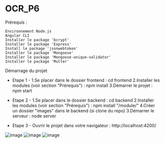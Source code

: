 # OCR_P6
Prérequis :

    Environnement Node.js
    Angular CLI
    Installer le package 'bcrypt'
    Installer le package 'Express'
    Install le package 'jsonwebtoken'
    Installer le package 'Mongoose'
    Installer le package 'Mongoose-unique-validator'
    Installer le package 'Multer'
   
Démarrage du projet 

- Etape 1 -
1.Se placer dans le dossier frontend : cd frontend
2.Installer les modules (voir section "Prérequis") : npm install
3.Démarrer le projet : npm start

- Etape 2 - 
1.Se placer dans le dossier backend : cd backend
2.Installer les modules (voir section "Prérequis") : npm install "/module/"
4.Créer un dossier "images" dans le backend (si clone du repo)
3.Démarrer le serveur : node server

- Etape 3 - 
Ouvrir le projet dans votre navigateur : http://localhost:4200/


![image](https://user-images.githubusercontent.com/108926881/235457710-686ff588-2625-42e1-b868-aa17729d5192.png)
![image](https://user-images.githubusercontent.com/108926881/235453227-f95774cb-0264-4ebb-bdf8-875e0218ee2e.png)
![image](https://user-images.githubusercontent.com/108926881/235457826-f4772070-f809-4437-b5e0-2f275db23f23.png)


